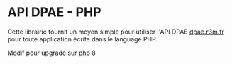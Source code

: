 # API DPAE - PHP

Cette librairie fournit un moyen simple pour utiliser l'API DPAE [dpae.r3m.fr](https://dpae.r3m.fr) pour toute application écrite dans le language PHP.

Modif pour upgrade sur php 8

